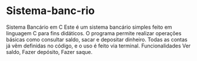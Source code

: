 # Sistema-banc-rio
Sistema Bancário em C  Este é um sistema bancário simples feito em linguagem C para fins didáticos. O programa permite realizar operações básicas como consultar saldo, sacar e depositar dinheiro. Todas as contas já vêm definidas no código, e o uso é feito via terminal.  Funcionalidades Ver saldo, Fazer depósito, Fazer saque. 
